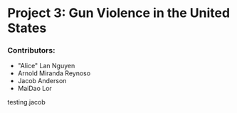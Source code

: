 # Project 3: Gun Violence in the United States

### Contributors:
- "Alice" Lan Nguyen
- Arnold Miranda Reynoso
- Jacob Anderson
- MaiDao Lor

testing.jacob

